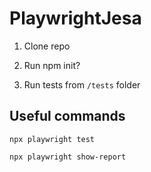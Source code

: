 # PlaywrightJesa

1. Clone repo

2. Run npm init?

3. Run tests from `/tests` folder

## Useful commands

`npx playwright test`

`npx playwright show-report`
